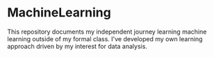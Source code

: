 # MachineLearning
This repository documents my independent journey learning machine learning outside of my formal class. I've developed my own learning approach driven by my interest for data analysis. 
